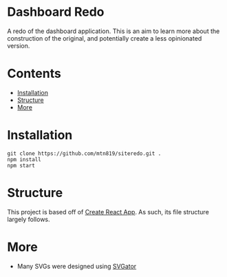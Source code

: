 # Dashboard Redo
A redo of the dashboard application. This is an aim to learn more about the construction of the original, and potentially create a less opinionated version.

# Contents
- [Installation](#installation)
- [Structure](#structure)
- [More](#more)

# Installation <a id="installation"></a>
    git clone https://github.com/mtn819/siteredo.git .
    npm install
    npm start

# Structure <a id="structure"></a>
This project is based off of [Create React App](https://create-react-app.dev/). As such, its file structure largely follows.

# More <a id="more"></a>
- Many SVGs were designed using [SVGator](https://www.svgator.com/)